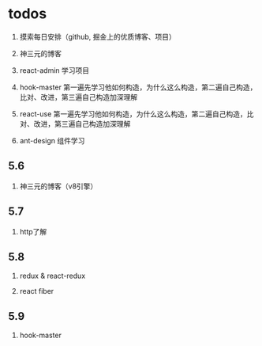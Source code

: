 # todos

1. 摸索每日安排（github, 掘金上的优质博客、项目）

2. 神三元的博客

3. react-admin 学习项目

4. hook-master 第一遍先学习他如何构造，为什么这么构造，第二遍自己构造，比对、改进，第三遍自己构造加深理解

5. react-use 第一遍先学习他如何构造，为什么这么构造，第二遍自己构造，比对、改进，第三遍自己构造加深理解 

6. ant-design 组件学习

## 5.6

1. 神三元的博客（v8引擎）

## 5.7

1. http了解

## 5.8

1. redux & react-redux

2. react fiber

## 5.9

1. hook-master

